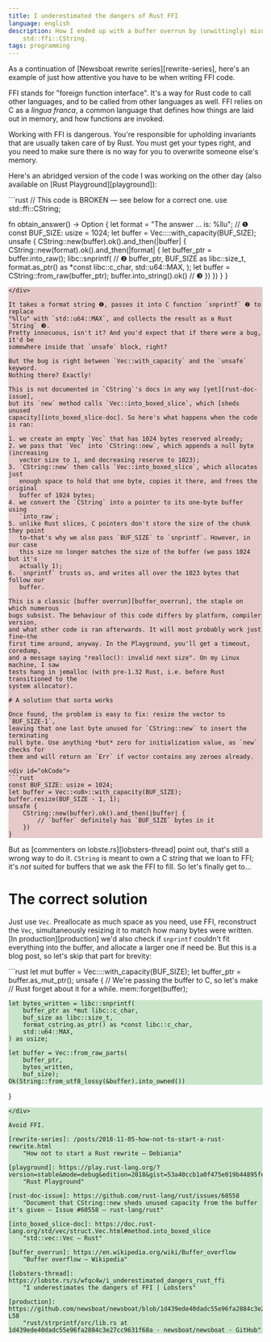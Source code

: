 ```yaml
---
title: I underestimated the dangers of Rust FFI
language: english
description: How I ended up with a buffer overrun by (unwittingly) misusing
    std::ffi::CString.
tags: programming
---
```


As a continuation of [Newsboat rewrite series][rewrite-series], here's an
example of just how attentive you have to be when writing FFI code.

FFI stands for "foreign function interface". It's a way for Rust code to call
other languages, and to be called from other languages as well. FFI relies on
C as a *lingua franca*, a common language that defines how things are laid out
in memory, and how functions are invoked.

Working with FFI is dangerous. You're responsible for upholding invariants that
are usually taken care of by Rust. You must get your types right, and you need
to make sure there is no way for you to overwrite someone else's memory.

Here's an abridged version of the code I was working on the other day (also
available on [Rust Playground][playground]):

<style>
div#badCode pre {
background-color: #89000034;
}

div#okCode pre {
background-color: #99990034;
}

div#goodCode pre {
background-color: #00890034;
}
</style>

<div id="badCode">
```rust
// This code is BROKEN — see below for a correct one.
use std::ffi::CString;

fn obtain_answer() -> Option<String> {
    let format = "The answer ... is: %llu"; // ❶
    const BUF_SIZE: usize = 1024;
    let buffer = Vec::<u8>::with_capacity(BUF_SIZE);
    unsafe {
        CString::new(buffer).ok().and_then(|buffer| {
            CString::new(format).ok().and_then(|format| {
                let buffer_ptr = buffer.into_raw();
                libc::snprintf( // ❷
                    buffer_ptr,
                    BUF_SIZE as libc::size_t,
                    format.as_ptr() as *const libc::c_char,
                    std::u64::MAX,
                );
                let buffer = CString::from_raw(buffer_ptr);
                buffer.into_string().ok() // ❸
            })
        })
    }
}
```
</div>

It takes a format string ❶, passes it into C function `snprintf` ❷ to replace
"%llu" with `std::u64::MAX`, and collects the result as a Rust `String` ❸.
Pretty innocuous, isn't it? And you'd expect that if there were a bug, it'd be
somewhere inside that `unsafe` block, right?

But the bug is right between `Vec::with_capacity` and the `unsafe` keyword.
Nothing there? Exactly!

This is not documented in `CString`'s docs in any way [yet][rust-doc-issue],
but its `new` method calls `Vec::into_boxed_slice`, which [sheds unused
capacity][into_boxed_slice-doc]. So here's what happens when the code is ran:

1. we create an empty `Vec` that has 1024 bytes reserved already;
2. we pass that `Vec` into `CString::new`, which appends a null byte (increasing
   vector size to 1, and decreasing reserve to 1023);
3. `CString::new` then calls `Vec::into_boxed_slice`, which allocates just
   enough space to hold that one byte, copies it there, and frees the original
   buffer of 1024 bytes;
4. we convert the `CString` into a pointer to its one-byte buffer using
   `into_raw`;
5. unlike Rust slices, C pointers don't store the size of the chunk they point
   to—that's why we also pass `BUF_SIZE` to `snprintf`. However, in our case
   this size no longer matches the size of the buffer (we pass 1024 but it's
   actually 1);
6. `snprintf` trusts us, and writes all over the 1023 bytes that follow our
   buffer.

This is a classic [buffer overrun][buffer_overrun], the staple on which numerous
bugs subsist. The behaviour of this code differs by platform, compiler version,
and what other code is ran afterwards. It will most probably work just fine—the
first time around, anyway. In the Playground, you'll get a timeout, coredump,
and a message saying "realloc(): invalid next size". On my Linux machine, I saw
tests hang in jemalloc (with pre-1.32 Rust, i.e. before Rust transitioned to the
system allocator).

# A solution that sorta works

Once found, the problem is easy to fix: resize the vector to `BUF_SIZE-1`,
leaving that one last byte unused for `CString::new` to insert the terminating
null byte. Use anything *but* zero for initialization value, as `new` checks for
them and will return an `Err` if vector contains any zeroes already.

<div id="okCode">
```rust
const BUF_SIZE: usize = 1024;
let buffer = Vec::<u8>::with_capacity(BUF_SIZE);
buffer.resize(BUF_SIZE - 1, 1);
unsafe {
    CString::new(buffer).ok().and_then(|buffer| {
        // `buffer` definitely has `BUF_SIZE` bytes in it
    })
}
```
</div>

But as [commenters on lobste.rs][lobsters-thread] point out, that's still
a wrong way to do it. `CString` is meant to own a C string that we loan to FFI;
it's *not* suited for buffers that we ask the FFI to fill. So let's finally get
to…

# The correct solution

Just use `Vec`. Preallocate as much space as you need, use FFI, reconstruct the
`Vec`, simultaneously resizing it to match how many bytes were written. [In
production][production] we'd also check if `snprintf` couldn't fit everything
into the buffer, and allocate a larger one if need be. But this is a blog post,
so let's skip that part for brevity:

<div id="goodCode">
```rust
let mut buffer = Vec::<u8>::with_capacity(BUF_SIZE);
let buffer_ptr = buffer.as_mut_ptr();
unsafe {
    // We're passing the buffer to C, so let's make
    // Rust forget about it for a while.
    mem::forget(buffer);

    let bytes_written = libc::snprintf(
        buffer_ptr as *mut libc::c_char,
        buf_size as libc::size_t,
        format_cstring.as_ptr() as *const libc::c_char,
        std::u64::MAX,
    ) as usize;

    let buffer = Vec::from_raw_parts(
        buffer_ptr,
        bytes_written,
        buf_size);
    Ok(String::from_utf8_lossy(&buffer).into_owned())
}
```
</div>

Avoid FFI.

[rewrite-series]: /posts/2018-11-05-how-not-to-start-a-rust-rewrite.html
    "How not to start a Rust rewrite — Debiania"

[playground]: https://play.rust-lang.org/?version=stable&mode=debug&edition=2018&gist=53a40ccb1a0f475e019b44895feac8fa
    "Rust Playground"

[rust-doc-issue]: https://github.com/rust-lang/rust/issues/60558
    "Document that CString::new sheds unused capacity from the buffer it's given — Issue #60558 — rust-lang/rust"

[into_boxed_slice-doc]: https://doc.rust-lang.org/std/vec/struct.Vec.html#method.into_boxed_slice
    "std::vec::Vec — Rust"

[buffer_overrun]: https://en.wikipedia.org/wiki/Buffer_overflow
    "Buffer overflow — Wikipedia"

[lobsters-thread]: https://lobste.rs/s/wfqc4w/i_underestimated_dangers_rust_ffi
    "I underestimates the dangers of FFI | Lobsters"

[production]: https://github.com/newsboat/newsboat/blob/1d439ede40dadc55e96fa2884c3e27cc9631f68a/rust/strprintf/src/lib.rs#L52-L58
    "rust/strprintf/src/lib.rs at 1d439ede40dadc55e96fa2884c3e27cc9631f68a · newsboat/newsboat · GitHub"
